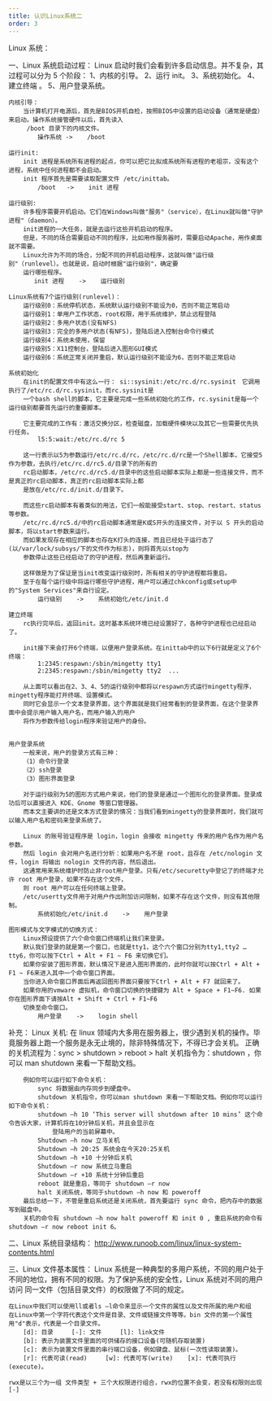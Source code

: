 ```yaml
---
title: 认识Linux系统二
order: 3
---
```


Linux 系统：

一、Linux 系统启动过程：
Linux 启动时我们会看到许多启动信息。并不复杂，其过程可以分为 5 个阶段：
1、内核的引导。
2、运行 init。
3、系统初始化。
4、建立终端 。
5、用户登录系统。

    内核引导：
        当计算机打开电源后，首先是BIOS开机自检，按照BIOS中设置的启动设备（通常是硬盘）来启动。操作系统接管硬件以后，首先读入
         /boot 目录下的内核文件。
            操作系统 ->    /boot

    运行init:
        init 进程是系统所有进程的起点，你可以把它比拟成系统所有进程的老祖宗，没有这个进程，系统中任何进程都不会启动。
        init 程序首先是需要读取配置文件 /etc/inittab。
            /boot   ->    init 进程

    运行级别:
        许多程序需要开机启动。它们在Windows叫做"服务"（service），在Linux就叫做"守护进程"（daemon）。
        init进程的一大任务，就是去运行这些开机启动的程序。
        但是，不同的场合需要启动不同的程序，比如用作服务器时，需要启动Apache，用作桌面就不需要。
        Linux允许为不同的场合，分配不同的开机启动程序，这就叫做"运行级别"（runlevel）。也就是说，启动时根据"运行级别"，确定要
        运行哪些程序。
           init 进程    ->    运行级别

    Linux系统有7个运行级别(runlevel)：
        运行级别0：系统停机状态，系统默认运行级别不能设为0，否则不能正常启动
        运行级别1：单用户工作状态，root权限，用于系统维护，禁止远程登陆
        运行级别2：多用户状态(没有NFS)
        运行级别3：完全的多用户状态(有NFS)，登陆后进入控制台命令行模式
        运行级别4：系统未使用，保留
        运行级别5：X11控制台，登陆后进入图形GUI模式
        运行级别6：系统正常关闭并重启，默认运行级别不能设为6，否则不能正常启动

    系统初始化
        在init的配置文件中有这么一行： si::sysinit:/etc/rc.d/rc.sysinit　它调用执行了/etc/rc.d/rc.sysinit，而rc.sysinit是
        一个bash shell的脚本，它主要是完成一些系统初始化的工作，rc.sysinit是每一个运行级别都要首先运行的重要脚本。

        它主要完成的工作有：激活交换分区，检查磁盘，加载硬件模块以及其它一些需要优先执行任务。
            l5:5:wait:/etc/rc.d/rc 5

        这一行表示以5为参数运行/etc/rc.d/rc，/etc/rc.d/rc是一个Shell脚本，它接受5作为参数，去执行/etc/rc.d/rc5.d/目录下的所有的
        rc启动脚本，/etc/rc.d/rc5.d/目录中的这些启动脚本实际上都是一些连接文件，而不是真正的rc启动脚本，真正的rc启动脚本实际上都
        是放在/etc/rc.d/init.d/目录下。

        而这些rc启动脚本有着类似的用法，它们一般能接受start、stop、restart、status等参数。
        /etc/rc.d/rc5.d/中的rc启动脚本通常是K或S开头的连接文件，对于以 S 开头的启动脚本，将以start参数来运行。
        而如果发现存在相应的脚本也存在K打头的连接，而且已经处于运行态了(以/var/lock/subsys/下的文件作为标志)，则将首先以stop为
        参数停止这些已经启动了的守护进程，然后再重新运行。

        这样做是为了保证是当init改变运行级别时，所有相关的守护进程都将重启。
        至于在每个运行级中将运行哪些守护进程，用户可以通过chkconfig或setup中的"System Services"来自行设定。
            运行级别    ->    系统初始化/etc/init.d

    建立终端
        rc执行完毕后，返回init。这时基本系统环境已经设置好了，各种守护进程也已经启动了。

        init接下来会打开6个终端，以便用户登录系统。在inittab中的以下6行就是定义了6个终端：
            1:2345:respawn:/sbin/mingetty tty1
            2:2345:respawn:/sbin/mingetty tty2  ...

        从上面可以看出在2、3、4、5的运行级别中都将以respawn方式运行mingetty程序，mingetty程序能打开终端、设置模式。
        同时它会显示一个文本登录界面，这个界面就是我们经常看到的登录界面，在这个登录界面中会提示用户输入用户名，而用户输入的用户
        将作为参数传给login程序来验证用户的身份。


    用户登录系统
        一般来说，用户的登录方式有三种：
        （1）命令行登录
        （2）ssh登录
        （3）图形界面登录

        对于运行级别为5的图形方式用户来说，他们的登录是通过一个图形化的登录界面。登录成功后可以直接进入 KDE、Gnome 等窗口管理器。
        而本文主要讲的还是文本方式登录的情况：当我们看到mingetty的登录界面时，我们就可以输入用户名和密码来登录系统了。

        Linux 的账号验证程序是 login，login 会接收 mingetty 传来的用户名作为用户名参数。
        然后 login 会对用户名进行分析：如果用户名不是 root，且存在 /etc/nologin 文件，login 将输出 nologin 文件的内容，然后退出。
        这通常用来系统维护时防止非root用户登录。只有/etc/securetty中登记了的终端才允许 root 用户登录，如果不存在这个文件，
        则 root 用户可以在任何终端上登录。
        /etc/usertty文件用于对用户作出附加访问限制，如果不存在这个文件，则没有其他限制。
            系统初始化/etc/init.d    ->    用户登录

    图形模式与文字模式的切换方式：
        Linux预设提供了六个命令窗口终端机让我们来登录。
        默认我们登录的就是第一个窗口，也就是tty1，这个六个窗口分别为tty1,tty2 … tty6，你可以按下Ctrl + Alt + F1 ~ F6 来切换它们。
        如果你安装了图形界面，默认情况下是进入图形界面的，此时你就可以按Ctrl + Alt + F1 ~ F6来进入其中一个命令窗口界面。
        当你进入命令窗口界面后再返回图形界面只要按下Ctrl + Alt + F7 就回来了。
        如果你用的vmware 虚拟机，命令窗口切换的快捷键为 Alt + Space + F1~F6. 如果你在图形界面下请按Alt + Shift + Ctrl + F1~F6
        切换至命令窗口。
            用户登录    ->    login shell

补充：
Linux 关机:
在 linux 领域内大多用在服务器上，很少遇到关机的操作。毕竟服务器上跑一个服务是永无止境的，除非特殊情况下，不得已才会关机。
正确的关机流程为：sync > shutdown > reboot > halt
关机指令为：shutdown ，你可以 man shutdown 来看一下帮助文档。

        例如你可以运行如下命令关机：
            sync 将数据由内存同步到硬盘中。
            shutdown 关机指令，你可以man shutdown 来看一下帮助文档。例如你可以运行如下命令关机：
            shutdown –h 10 ‘This server will shutdown after 10 mins’ 这个命令告诉大家，计算机将在10分钟后关机，并且会显示在
                登陆用户的当前屏幕中。
            Shutdown –h now 立马关机
            Shutdown –h 20:25 系统会在今天20:25关机
            Shutdown –h +10 十分钟后关机
            Shutdown –r now 系统立马重启
            Shutdown –r +10 系统十分钟后重启
            reboot 就是重启，等同于 shutdown –r now
            halt 关闭系统，等同于shutdown –h now 和 poweroff
        最后总结一下，不管是重启系统还是关闭系统，首先要运行 sync 命令，把内存中的数据写到磁盘中。
        关机的命令有 shutdown –h now halt poweroff 和 init 0 , 重启系统的命令有 shutdown –r now reboot init 6。

二、Linux 系统目录结构：
http://www.runoob.com/linux/linux-system-contents.html

三、Linux 文件基本属性：
Linux 系统是一种典型的多用户系统，不同的用户处于不同的地位，拥有不同的权限。为了保护系统的安全性，Linux 系统对不同的用户访问
同一文件（包括目录文件）的权限做了不同的规定。

    在Linux中我们可以使用ll或者ls –l命令来显示一个文件的属性以及文件所属的用户和组
    在Linux中第一个字符代表这个文件是目录、文件或链接文件等等。bin 文件的第一个属性用"d"表示，代表是一个目录文件。
        [d]: 目录     [-]: 文件     [l]: link文件
        [b]: 表示为装置文件里面的可供储存的接口设备(可随机存取装置)
        [c]: 表示为装置文件里面的串行端口设备，例如键盘、鼠标(一次性读取装置)。
        [r]: 代表可读(read)     [w]: 代表可写(write)    [x]: 代表可执行(execute)。

    rwx是以三个为一组 文件类型 + 三个大权限进行组合，rwx的位置不会变，若没有权限则出现 [-]
